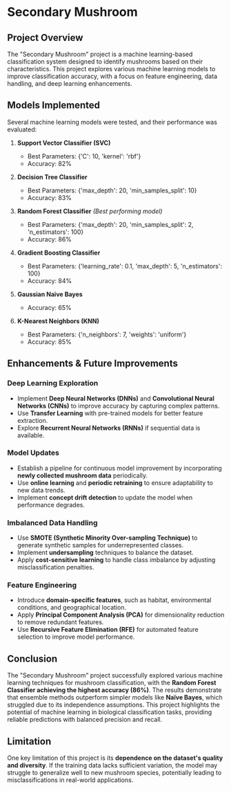 # Secondary Mushroom

## Project Overview
The "Secondary Mushroom" project is a machine learning-based classification system designed to identify mushrooms based on their characteristics. This project explores various machine learning models to improve classification accuracy, with a focus on feature engineering, data handling, and deep learning enhancements.

## Models Implemented
Several machine learning models were tested, and their performance was evaluated:

1. **Support Vector Classifier (SVC)**
   - Best Parameters: {'C': 10, 'kernel': 'rbf'}
   - Accuracy: 82%

2. **Decision Tree Classifier**
   - Best Parameters: {'max_depth': 20, 'min_samples_split': 10}
   - Accuracy: 83%

3. **Random Forest Classifier** *(Best performing model)*
   - Best Parameters: {'max_depth': 20, 'min_samples_split': 2, 'n_estimators': 100}
   - Accuracy: 86%

4. **Gradient Boosting Classifier**
   - Best Parameters: {'learning_rate': 0.1, 'max_depth': 5, 'n_estimators': 100}
   - Accuracy: 84%

5. **Gaussian Naive Bayes**
   - Accuracy: 65%

6. **K-Nearest Neighbors (KNN)**
   - Best Parameters: {'n_neighbors': 7, 'weights': 'uniform'}
   - Accuracy: 85%

## Enhancements & Future Improvements

### Deep Learning Exploration
- Implement **Deep Neural Networks (DNNs)** and **Convolutional Neural Networks (CNNs)** to improve accuracy by capturing complex patterns.
- Use **Transfer Learning** with pre-trained models for better feature extraction.
- Explore **Recurrent Neural Networks (RNNs)** if sequential data is available.

### Model Updates
- Establish a pipeline for continuous model improvement by incorporating **newly collected mushroom data** periodically.
- Use **online learning** and **periodic retraining** to ensure adaptability to new data trends.
- Implement **concept drift detection** to update the model when performance degrades.

### Imbalanced Data Handling
- Use **SMOTE (Synthetic Minority Over-sampling Technique)** to generate synthetic samples for underrepresented classes.
- Implement **undersampling** techniques to balance the dataset.
- Apply **cost-sensitive learning** to handle class imbalance by adjusting misclassification penalties.

### Feature Engineering
- Introduce **domain-specific features**, such as habitat, environmental conditions, and geographical location.
- Apply **Principal Component Analysis (PCA)** for dimensionality reduction to remove redundant features.
- Use **Recursive Feature Elimination (RFE)** for automated feature selection to improve model performance.

## Conclusion
The "Secondary Mushroom" project successfully explored various machine learning techniques for mushroom classification, with the **Random Forest Classifier achieving the highest accuracy (86%)**. The results demonstrate that ensemble methods outperform simpler models like **Naïve Bayes**, which struggled due to its independence assumptions. This project highlights the potential of machine learning in biological classification tasks, providing reliable predictions with balanced precision and recall.

## Limitation
One key limitation of this project is its **dependence on the dataset's quality and diversity**. If the training data lacks sufficient variation, the model may struggle to generalize well to new mushroom species, potentially leading to misclassifications in real-world applications.

